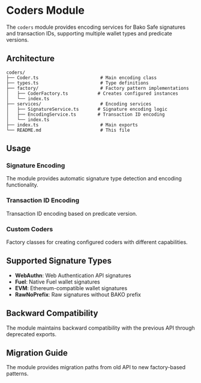 # Coders Module

The `coders` module provides encoding services for Bako Safe signatures and transaction IDs, supporting multiple wallet types and predicate versions.

## Architecture

```
coders/
├── Coder.ts                       # Main encoding class
├── types.ts                       # Type definitions
├── factory/                       # Factory pattern implementations
│   ├── CoderFactory.ts           # Creates configured instances
│   └── index.ts
├── services/                      # Encoding services
│   ├── SignatureService.ts       # Signature encoding logic
│   ├── EncodingService.ts        # Transaction ID encoding
│   └── index.ts
├── index.ts                       # Main exports
└── README.md                      # This file
```

## Usage

### Signature Encoding

The module provides automatic signature type detection and encoding functionality.

### Transaction ID Encoding

Transaction ID encoding based on predicate version.

### Custom Coders

Factory classes for creating configured coders with different capabilities.

## Supported Signature Types

- **WebAuthn**: Web Authentication API signatures
- **Fuel**: Native Fuel wallet signatures
- **EVM**: Ethereum-compatible wallet signatures
- **RawNoPrefix**: Raw signatures without BAKO prefix

## Backward Compatibility

The module maintains backward compatibility with the previous API through deprecated exports.

## Migration Guide

The module provides migration paths from old API to new factory-based patterns.
